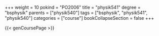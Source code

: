 +++
weight = 10
pokind = "PO2006"
title = "physik541"
degree = "bsphysik"
parents = ["physik540"]
tags = ["bsphysik", "physik541", "physik540"]
categories = ["course"]
bookCollapseSection = false
+++

{{< genCoursePage >}}
